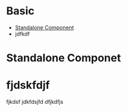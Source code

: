 # Basic
- [Standalone Component](#sandalone-component)
- jdfkdf


# Standalone Componet
# fjdskfdjf
fjkdsf
jdkfdsjfd
dfjkdfjs
